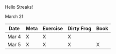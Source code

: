 Hello Streaks!


March 21

| Date   | Meta | Exercise | Dirty Frog | Book |
| ---    | ---  | ---      | ---        | ---  |
| Mar 4  |  X   | X        | X          |      |
| Mar 5  |  X   | X        | X          | X    |

